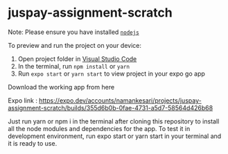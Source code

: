 # juspay-assignment-scratch

Note: Please ensure you have installed <code><a href="https://nodejs.org/en/download/">nodejs</a></code>

To preview and run the project on your device:
1) Open project folder in <a href="https://code.visualstudio.com/download">Visual Studio Code</a>
2) In the terminal, run `npm install` or `yarn`
3) Run `expo start` or `yarn start` to view project in your expo go app
  
Download the working app from here

Expo link : https://expo.dev/accounts/namankesari/projects/juspay-assignment-scratch/builds/355d6b0b-0fae-4731-a5d7-58564d426b68

Just run yarn or npm i in the terminal after cloning this repository to install all the node modules and dependencies for the app. 
To test it in development environment, run expo start or yarn start in your terminal and it is ready to use.

